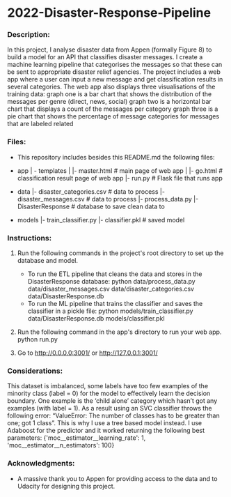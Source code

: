 # 2022-Disaster-Response-Pipeline
### Description:
In this project, I analyse disaster data from Appen (formally Figure 8) to build a model for an API that classifies disaster messages.
I create a machine learning pipeline that categorises the messages so that these can be sent to appropriate disaster relief agencies.
The project includes a web app where a user can input a new message and get classification results in several categories. The web app also displays three visualisations of the training data: 
graph one is a bar chart that shows the distribution of the messages per genre (direct, news, social)
graph two is a horizontal bar chart that displays a count of the messages per category
graph three is a pie chart that shows the percentage of message categories for messages that are labeled related


### Files:
* This repository includes besides this README.md the following files:
- app
| - templates
| |- master.html  # main page of web app
| |- go.html  # classification result page of web app
|- run.py  # Flask file that runs app

- data
|- disaster_categories.csv  # data to process 
|- disaster_messages.csv  # data to process
|- process_data.py
|- DisasterResponse   # database to save clean data to

- models
|- train_classifier.py
|- classifier.pkl  # saved model 


### Instructions:
1. Run the following commands in the project's root directory to set up the database and model.

    - To run the ETL pipeline that cleans the data and stores in the DisasterResponse database:
       python data/process_data.py data/disaster_messages.csv data/disaster_categories.csv data/DisasterResponse.db
    - To run the ML pipeline that trains the classifier and saves the classifier in a pickle file:
       python models/train_classifier.py data/DisasterResponse.db models/classifier.pkl

2. Run the following command in the app's directory to run your web app.
    python run.py

3. Go to http://0.0.0.0:3001/ or http://127.0.0.1:3001/ 

### Considerations:
This dataset is imbalanced, some labels have too few examples of the minority class (label = 0) for the model to effectively learn the decision boundary. One example is the ‘child alone’ category which hasn’t got any examples (with label = 1). As a result using an SVC classifier throws the following error: “ValueError: The number of classes has to be greater than one; got 1 class”. 
This is why I use a tree based model instead. I use Adaboost for the predictor and it worked returning the following best parameters: {'moc__estimator__learning_rate': 1, 'moc__estimator__n_estimators': 100}


### Acknowledgments:
* A massive thank you to Appen for providing access to the data and to Udacity for designing this project.
